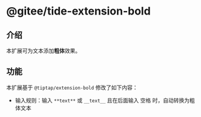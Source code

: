 # @gitee/tide-extension-bold

## 介绍

本扩展可为文本添加**粗体**效果。

## 功能

本扩展基于 `@tiptap/extension-bold` 修改了如下内容：

- 输入规则：输入 `**text**` 或 `__text__` 且在后面输入 <kbd>空格</kbd> 时，自动转换为粗体文本
